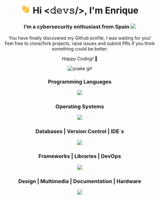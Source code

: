 <h1 align="center"><img src="https://raw.githubusercontent.com/ABSphreak/ABSphreak/master/gifs/Hi.gif" width="30px" /> Hi <𝚍𝚎𝚟𝚜/>, I'm Enrique </h1>
<h3 align="center">I’m a cybersecurity enthusiast from Spain <img src="https://icons.iconarchive.com/icons/twitter/twemoji-flags/128/Spain-Flag-icon.png" width="25 style="vertical-align: bottom"/>   </h3>

<div align="center">
You have finally discovered my Github profile, I was waiting for you! <br>
Feel free to clone/fork projects, raise issues and submit PRs if you think something could be better. <br>

<i>Happy Coding!</i> 🚀

![snake gif](https://github.com/null3000/null3000/blob/output/github-contribution-grid-snake.svg)

<h3 align="center">Programming Languages</h3>
<p align="center"> <a href="https://skillicons.dev"> <img src="https://skillicons.dev/icons?i=html,css,js,php,py,bash,md,processing" /> </a> </p>
<h3 align="center">Operating Systems</h3>
<p align="center"> <a href="https://skillicons.dev"> <img src="https://skillicons.dev/icons?i=linux,debian,mint,ubuntu,kali,windows" /> </a> </p>
<h3 align="center">Databases | Version Control | IDE´s</h3>
<p align="center"> <a href="https://skillicons.dev"> <img src="https://skillicons.dev/icons?i=mysql,mongodb,git,vscode,phpstorm,powershell" /> </a> </p>
<h3 align="center">Frameworks | Libraries | DevOps</h3>
<p align="center"> <a href="https://skillicons.dev"> <img src="https://skillicons.dev/icons?i=angular,wordpress,redux,sass,jquery,bootstrap,docker,cloudflare,elasticsearch" /> </a> </p>
<h3 align="center">Design | Multimedia | Documentation | Hardware</h3>
<p align="center"> <a href="https://skillicons.dev"> <img src="https://skillicons.dev/icons?i=ae,ai,pr,figma,obsidian,latex,stackoverflow,arduino,raspberrypi" /> </a> </p>
<!-- 

### Here are my last posts on:

<a target="_blank" href="https://github-readme-medium-recent-article.vercel.app/medium/@wyattowalsh/0"><img src="https://github-readme-medium-recent-article.vercel.app/medium/@wyattowalsh/0" alt="Recent Article 0">
<a target="_blank" href="https://github-readme-medium-recent-article.vercel.app/medium/@wyattowalsh/1"><img src="https://github-readme-medium-recent-article.vercel.app/medium/@wyattowalsh/1" alt="Recent Article 1">
<a targEsto es un comentario y no se mostraráet="_blank" href="https://github-readme-medium-recent-article.vercel.app/medium/@wyattowalsh/2"><img src="https://github-readme-medium-recent-article.vercel.app/medium/@wyattowalsh/2" alt="Recent Article 2">

-->

